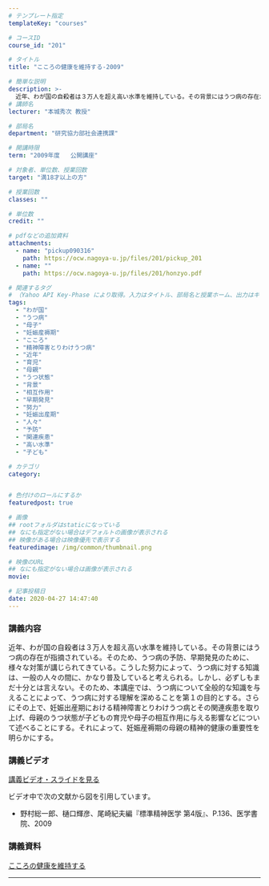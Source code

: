 ```yaml
---
# テンプレート指定
templateKey: "courses"

# コースID
course_id: "201"

# タイトル
title: "こころの健康を維持する-2009"

# 簡単な説明
description: >-
  近年、わが国の自殺者は３万人を超え高い水準を維持している。その背景にはうつ病の存在が指摘されている。そのため、うつ病の予防、早期発見のために、様々な対策が講じられてきている。こうした努力によって、うつ病に対する知識は、一般の人々の間に、かなり普及していると考えられる。しかし、必ずしもまだ十分とは言えない。そのため、本講座では、うつ病について全般的な知識を与えることによって、うつ病に対する理解を深め ....
# 講師名
lecturer: "本城秀次 教授"

# 部局名
department: "研究協力部社会連携課"

# 開講時限
term: "2009年度	公開講座"

# 対象者、単位数、授業回数
target: "満18才以上の方"

# 授業回数
classes: ""

# 単位数
credit: ""

# pdfなどの追加資料
attachments:
  - name: "pickup090316" 
    path: https://ocw.nagoya-u.jp/files/201/pickup_201
  - name: "" 
    path: https://ocw.nagoya-u.jp/files/201/honzyo.pdf

# 関連するタグ
# （Yahoo API Key-Phase により取得。入力はタイトル、部局名と授業ホーム、出力はキーフレーズ（tags））
tags:
  - "わが国"
  - "うつ病"
  - "母子"
  - "妊娠産褥期"
  - "こころ"
  - "精神障害とりわけうつ病"
  - "近年"
  - "育児"
  - "母親"
  - "うつ状態"
  - "背景"
  - "相互作用"
  - "早期発見"
  - "努力"
  - "妊娠出産期"
  - "人々"
  - "予防"
  - "関連疾患"
  - "高い水準"
  - "子ども"

# カテゴリ
category:


# 色付けのロールにするか
featuredpost: true

# 画像
## rootフォルダはstaticになっている
## なにも指定がない場合はデフォルトの画像が表示される
## 映像がある場合は映像優先で表示する
featuredimage: /img/common/thumbnail.png

# 映像のURL
## なにも指定がない場合は画像が表示される
movie: 

# 記事投稿日
date: 2020-04-27 14:47:40
---
```


### 講義内容

近年、わが国の自殺者は３万人を超え高い水準を維持している。その背景にはうつ病の存在が指摘されている。そのため、うつ病の予防、早期発見のために、様々な対策が講じられてきている。こうした努力によって、うつ病に対する知識は、一般の人々の間に、かなり普及していると考えられる。しかし、必ずしもまだ十分とは言えない。そのため、本講座では、うつ病について全般的な知識を与えることによって、うつ病に対する理解を深めることを第１の目的とする。さらにその上で、妊娠出産期における精神障害とりわけうつ病とその関連疾患を取り上げ、母親のうつ状態が子どもの育児や母子の相互作用に与える影響などについて述べることにする。それによって、妊娠産褥期の母親の精神的健康の重要性を明らかにする。














### 講義ビデオ

[講義ビデオ・スライドを見る](https://nuvideo.media.nagoya-u.ac.jp/embed/34fe343e5db827af1ca28780aaa7349ee6254fa1)


ビデオ中で次の文献から図を引用しています。

* 野村総一郎、樋口輝彦、尾崎紀夫編『標準精神医学 第4版』、P.136、医学書院、2009

### 講義資料

[こころの健康を維持する](https://ocw.nagoya-u.jp/files/201/honzyo.pdf) 










-----